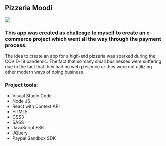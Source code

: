 ## Pizzeria Moodi

![](pizzeria.gif)

### This app was created as challenge to myself to create an e-commerce project which went all the way through the payment process.

The idea to create an app for a high-end pizzeria was sparked during the COVID-19 pandemic. The fact that so many small businesses were suffering due to the fact that they had no web presence or they were not utilizing other modern ways of doing business.

### Project tools:

- Visual Studio Code
- Node JS
- React with Context API
- HTML5
- CSS3
- SASS
- JavaScript ES6
- JQuery
- Paypal Sandbox SDK
